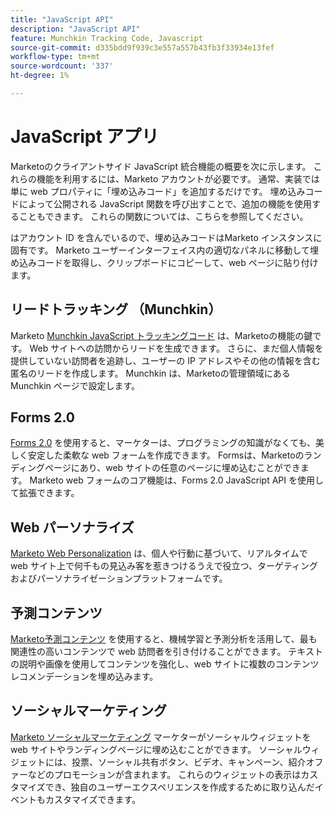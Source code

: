 ```yaml
---
title: "JavaScript API"
description: "JavaScript API"
feature: Munchkin Tracking Code, Javascript
source-git-commit: d335bdd9f939c3e557a557b43fb3f33934e13fef
workflow-type: tm+mt
source-wordcount: '337'
ht-degree: 1%

---
```



# JavaScript アプリ

Marketoのクライアントサイド JavaScript 統合機能の概要を次に示します。 これらの機能を利用するには、Marketo アカウントが必要です。 通常、実装では単に web プロパティに「埋め込みコード」を追加するだけです。 埋め込みコードによって公開される JavaScript 関数を呼び出すことで、追加の機能を使用することもできます。 これらの関数については、こちらを参照してください。

はアカウント ID を含んでいるので、埋め込みコードはMarketo インスタンスに固有です。 Marketo ユーザーインターフェイス内の適切なパネルに移動して埋め込みコードを取得し、クリップボードにコピーして、web ページに貼り付けます。

## リードトラッキング （Munchkin）

Marketo [Munchkin JavaScript トラッキングコード](lead-tracking.md) は、Marketoの機能の鍵です。 Web サイトへの訪問からリードを生成できます。 さらに、まだ個人情報を提供していない訪問者を追跡し、ユーザーの IP アドレスやその他の情報を含む匿名のリードを作成します。 Munchkin は、Marketoの管理領域にある Munchkin ページで設定します。

## Forms 2.0

[Forms 2.0](forms-api-reference.md) を使用すると、マーケターは、プログラミングの知識がなくても、美しく安定した柔軟な web フォームを作成できます。 Formsは、Marketoのランディングページにあり、web サイトの任意のページに埋め込むことができます。 Marketo web フォームのコア機能は、Forms 2.0 JavaScript API を使用して拡張できます。

## Web パーソナライズ

[Marketo Web Personalization](web-personalization.md) は、個人や行動に基づいて、リアルタイムで web サイト上で何千もの見込み客を惹きつけるうえで役立つ、ターゲティングおよびパーソナライゼーションプラットフォームです。

## 予測コンテンツ

[Marketo予測コンテンツ](predictive-content.md) を使用すると、機械学習と予測分析を活用して、最も関連性の高いコンテンツで web 訪問者を引き付けることができます。 テキストの説明や画像を使用してコンテンツを強化し、web サイトに複数のコンテンツレコメンデーションを埋め込みます。

## ソーシャルマーケティング

[Marketo ソーシャルマーケティング](social.md) マーケターがソーシャルウィジェットを web サイトやランディングページに埋め込むことができます。 ソーシャルウィジェットには、投票、ソーシャル共有ボタン、ビデオ、キャンペーン、紹介オファーなどのプロモーションが含まれます。 これらのウィジェットの表示はカスタマイズでき、独自のユーザーエクスペリエンスを作成するために取り込んだイベントもカスタマイズできます。
